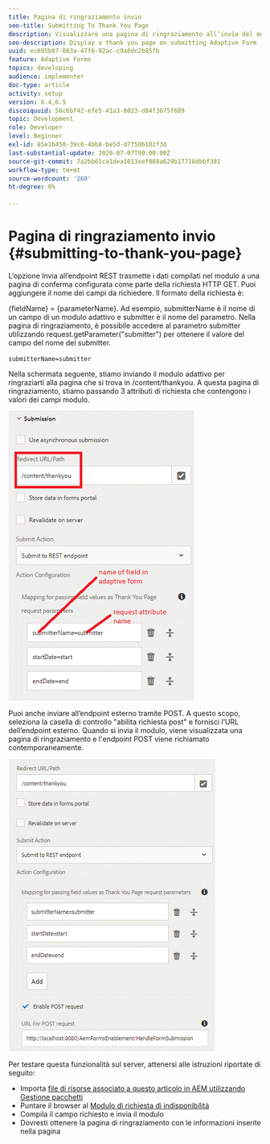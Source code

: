 ```yaml
---
title: Pagina di ringraziamento invio
seo-title: Submitting To Thank You Page
description: Visualizzare una pagina di ringraziamento all’invio del modulo adattivo
seo-description: Display a thank you page on submitting Adaptive Form
uuid: ec695b87-083a-47f6-92ac-c9a6dc2b85fb
feature: Adaptive Forms
topics: developing
audience: implementer
doc-type: article
activity: setup
version: 6.4,6.5
discoiquuid: 58c6bf42-efe5-41a3-8023-d84f3675f689
topic: Development
role: Developer
level: Beginner
exl-id: 85e1b450-39c0-4bb8-be5d-d7f50b102f3d
last-substantial-update: 2020-07-07T00:00:00Z
source-git-commit: 7a2bb61ca1dea1013eef088a629b17718dbbf381
workflow-type: tm+mt
source-wordcount: '260'
ht-degree: 0%

---
```


# Pagina di ringraziamento invio {#submitting-to-thank-you-page}

L’opzione Invia all’endpoint REST trasmette i dati compilati nel modulo a una pagina di conferma configurata come parte della richiesta HTTP GET. Puoi aggiungere il nome dei campi da richiedere. Il formato della richiesta è:

\{fieldName\} = \{parameterName\}. Ad esempio, submitterName è il nome di un campo di un modulo adattivo e submitter è il nome del parametro. Nella pagina di ringraziamento, è possibile accedere al parametro submitter utilizzando request.getParameter(&quot;submitter&quot;) per ottenere il valore del campo del nome del submitter.

`submitterName=submitter`

Nella schermata seguente, stiamo inviando il modulo adattivo per ringraziarti alla pagina che si trova in /content/thankyou. A questa pagina di ringraziamento, stiamo passando 3 attributi di richiesta che contengono i valori dei campi modulo.

![Pagina di ringraziamento](assets/thankyoupage.gif)

Puoi anche inviare all’endpoint esterno tramite POST. A questo scopo, seleziona la casella di controllo &quot;abilita richiesta post&quot; e fornisci l’URL dell’endpoint esterno. Quando si invia il modulo, viene visualizzata una pagina di ringraziamento e l&#39;endpoint POST viene richiamato contemporaneamente.

![Configurazione acquisizione](assets/capture.gif)

Per testare questa funzionalità sul server, attenersi alle istruzioni riportate di seguito:

* Importa [file di risorse associato a questo articolo in AEM utilizzando Gestione pacchetti](assets/submittingtorestendpoint.zip)
* Puntare il browser al [Modulo di richiesta di indisponibilità](http://localhost:4502/content/dam/formsanddocuments/helpx/timeoffrequestform/jcr:content?wcmmode=disabled)
* Compila il campo richiesto e invia il modulo
* Dovresti ottenere la pagina di ringraziamento con le informazioni inserite nella pagina
